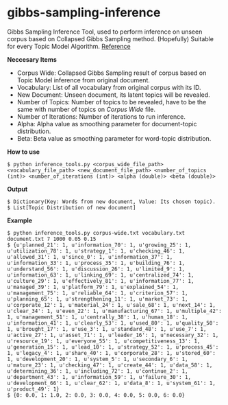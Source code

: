 # gibbs-sampling-inference
Gibbs Sampling Inference Tool, used to perform inference on unseen corpus based on Collapsed Gibbs Sampling method. (Hopefully) Suitable for every Topic Model Algorithm. [Reference](https://www.coursera.org/lecture/ml-clustering-and-retrieval/a-worked-example-for-lda-deriving-the-resampling-distribution-O35EG)

**Neccesary Items**
* Corpus Wide: Collapsed Gibbs Sampling result of corpus based on Topic Model inference from original document. 
* Vocabulary: List of all vocabulary from original corpus with its ID.
* New Document:  Unseen document, its latent topics will be revealed.
* Number of Topics: Number of topics to be revealed, have to be the same with number of topics on *Corpus Wide* file.
* Number of Iterations: Number of iterations to run inference.
* Alpha: Alpha value as smoothing parameter for document-topic distribution.
* Beta: Beta value as smoothing parameter for word-topic distribution.

**How to use**
	
	$ python inference_tools.py <corpus_wide_file_path> <vocabulary_file_path> <new_document_file_path> <number_of_topics (int)> <number_of_iterations (int)> <alpha (double)> <beta (double)>

**Output**
    
    $ Dictionary(Key: Words from new document, Value: Its chosen topic).
    $ List[Topic Distribution of new document]

**Example**
    
    $ python inference_tools.py corpus-wide.txt vocabulary.txt document.txt 7 1000 0.05 0.15
    $ {u'planned_21': 1, u'information_70': 1, u'growing_25': 1, u'utilization_78': 1, u'strategy_1': 1, u'checking_46': 1, u'allowed_31': 1, u'since_0': 1, u'information_37': 1, u'information_33': 1, u'process_35': 1, u'building_76': 1, u'understand_56': 1, u'discussion_26': 1, u'limited_9': 1, u'information_63': 1, u'linking_69': 1, u'centralized_74': 1, u'culture_29': 1, u'effectively_81': 1, u'information_77': 1, u'managed_39': 1, u'platform_79': 1, u'explained_54': 1, u'management_75': 1, u'reliable_64': 1, u'criterion_57': 1, u'planning_65': 1, u'strengthening_11': 1, u'market_73': 1, u'corporate_12': 1, u'material_24': 1, u'sale_68': 1, u'next_14': 1, u'clear_34': 1, u'even_22': 1, u'manufacturing_67': 1, u'multiple_42': 1, u'management_51': 1, u'centrally_38': 1, u'human_18': 1, u'information_41': 1, u'clearly_53': 1, u'used_80': 1, u'quality_50': 1, u'brought_17': 1, u'use_3': 1, u'standard_48': 1, u'use_7': 1, u'active_27': 1, u'asset_71': 1, u'leader_16': 1, u'necessary_32': 1, u'resource_19': 1, u'everyone_55': 1, u'competitiveness_13': 1, u'generation_15': 1, u'lead_10': 1, u'strategy_52': 1, u'process_45': 1, u'legacy_4': 1, u'share_40': 1, u'corporate_28': 1, u'stored_60': 1, u'development_20': 1, u'system_5': 1, u'secondary_6': 1, u'mature_23': 1, u'checking_47': 1, u'create_44': 1, u'data_58': 1, u'determining_36': 1, u'including_72': 1, u'continue_2': 1, u'department_43': 1, u'information_59': 1, u'failure_30': 1, u'development_66': 1, u'clear_62': 1, u'data_8': 1, u'system_61': 1, u'product_49': 1}
    $ {0: 0.0, 1: 1.0, 2: 0.0, 3: 0.0, 4: 0.0, 5: 0.0, 6: 0.0}
